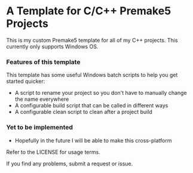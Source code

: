 # A Template for C/C++ Premake5 Projects
This is my custom Premake5 template for all of my C++ projects. This currently only supports Windows OS.

### Features of this template
This template has some useful Windows batch scripts to help you get started quicker:

* A script to rename your project so you don't have to manually change the name everywhere
* A configurable build script that can be called in different ways
* A configurable clean script to clean after a project build

### Yet to be implemented

* Hopefully in the future I will be able to make this cross-platform

Refer to the LICENSE for usage terms.

If you find any problems, submit a request or issue.
